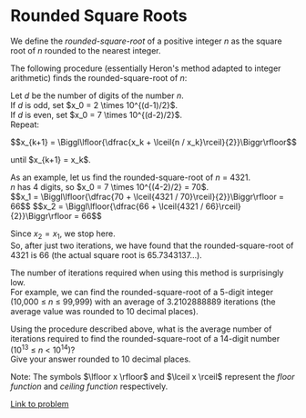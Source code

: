 # Rounded Square Roots

<p>We define the <i>rounded-square-root</i> of a positive integer <var>n</var> as the square root of <var>n</var> rounded to the nearest integer.</p>

<p>The following procedure (essentially Heron's method adapted to integer arithmetic) finds the rounded-square-root of <var>n</var>:</p>
<p>Let <var>d</var> be the number of digits of the number <var>n</var>.<br />
If <var>d</var> is odd, set $x_0 = 2 \times 10^{(d-1)/2}$.<br />
If <var>d</var> is even, set $x_0 = 7 \times 10^{(d-2)/2}$.<br />
Repeat:</p>
$$x_{k+1} = \Biggl\lfloor{\dfrac{x_k + \lceil{n / x_k}\rceil}{2}}\Biggr\rfloor$$

<p>until $x_{k+1} = x_k$.</p>
<p>As an example, let us find the rounded-square-root of <var>n</var> = 4321.<br /><var>n</var> has 4 digits, so $x_0 = 7 \times 10^{(4-2)/2} = 70$.<br />
$$x_1 = \Biggl\lfloor{\dfrac{70 + \lceil{4321 / 70}\rceil}{2}}\Biggr\rfloor = 66$$
$$x_2 = \Biggl\lfloor{\dfrac{66 + \lceil{4321 / 66}\rceil}{2}}\Biggr\rfloor = 66$$

Since $x_2 = x_1$, we stop here.<br />
So, after just two iterations, we have found that the rounded-square-root of 4321 is 66 (the actual square root is 65.7343137…).
</p>
<p>The number of iterations required when using this method is surprisingly low.<br />
For example, we can find the rounded-square-root of a 5-digit integer (10,000 ≤ <var>n</var> ≤ 99,999) with an average of 3.2102888889 iterations (the average value was rounded to 10 decimal places).
</p>
<p>Using the procedure described above, what is the average number of iterations required to find the rounded-square-root of a 14-digit number (10<sup>13</sup> ≤ <var>n</var> &lt; 10<sup>14</sup>)?<br />
Give your answer rounded to 10 decimal places.
</p>
<p>Note: The symbols $\lfloor x \rfloor$ and $\lceil x \rceil$ represent the <dfn title="the largest integer not greater than x">floor function</dfn> and <dfn title="the smallest integer not less than x">ceiling function</dfn> respectively.
</p>

[Link to problem](https://projecteuler.net/problem=255)
